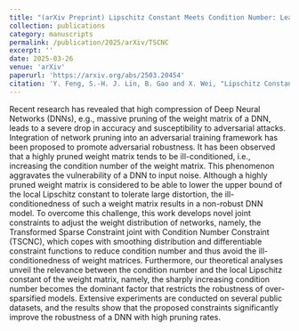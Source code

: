 ```yaml
---
title: "(arXiv Preprint) Lipschitz Constant Meets Condition Number: Learning Robust and Compact Deep Neural Networks"
collection: publications
category: manuscripts
permalink: /publication/2025/arXiv/TSCNC
excerpt: ''
date: 2025-03-26
venue: 'arXiv'
paperurl: 'https://arxiv.org/abs/2503.20454'
citation: 'Y. Feng, S.-H. J. Lin, B. Gao and X. Wei, "Lipschitz Constant Meets Condition Number: Learning Robust and Compact Deep Neural Networks," in arXiv preprint 2503.20454, 2025.'
---
```


Recent research has revealed that high compression of Deep Neural Networks (DNNs), e.g., massive pruning of the weight matrix of a DNN, leads to a severe drop in accuracy and susceptibility to adversarial attacks. Integration of network pruning into an adversarial training framework has been proposed to promote adversarial robustness. It has been observed that a highly pruned weight matrix tends to be ill-conditioned, i.e., increasing the condition number of the weight matrix. This phenomenon aggravates the vulnerability of a DNN to input noise. Although a highly pruned weight matrix is considered to be able to lower the upper bound of the local Lipschitz constant to tolerate large distortion, the ill-conditionedness of such a weight matrix results in a non-robust DNN model. To overcome this challenge, this work develops novel joint constraints to adjust the weight distribution of networks, namely, the Transformed Sparse Constraint joint with Condition Number Constraint (TSCNC), which copes with smoothing distribution and differentiable constraint functions to reduce condition number and thus avoid the ill-conditionedness of weight matrices. Furthermore, our theoretical analyses unveil the relevance between the condition number and the local Lipschitz constant of the weight matrix, namely, the sharply increasing condition number becomes the dominant factor that restricts the robustness of over-sparsified models. Extensive experiments are conducted on several public datasets, and the results show that the proposed constraints significantly improve the robustness of a DNN with high pruning rates.
